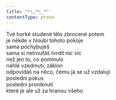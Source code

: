 ```yaml
---
title: "*\_*\_*"
contentType: prose
---
```


<section>

Tvé horké studené tělo zbrocené potem  
je někde v hloubi tohoto pokoje  
sama pochybuješ  
sama si netroufáš tvrdit nic víc  
než jen to, co pominulo  
náhlé vzedmutí, záklon  
odpovídáš na něco, čemu já se už vzdaluji  
poslední pokus  
poslední proniknutí  
které je ale už za hranou všeho

</section>
